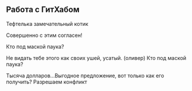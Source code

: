 ## Работа с ГитХабом

Тефтелька замечательный котик

Совершенно с этим согласен!

Кто под маской паука?

Не видать тебе этого как своих ушей, усатый. (оливер)
Кто под маской паука? 

Тысяча долларов...Выгодное предложение, вот только как его получить?
Разрешаем конфликт
